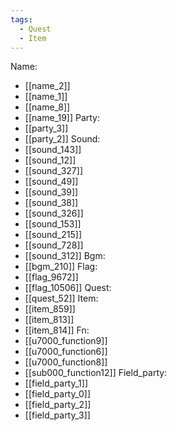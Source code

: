 ```yaml
---
tags:
  - Quest
  - Item
---
```

Name:
- [[name_2]]
- [[name_1]]
- [[name_8]]
- [[name_19]]
Party:
- [[party_3]]
- [[party_2]]
Sound:
- [[sound_143]]
- [[sound_12]]
- [[sound_327]]
- [[sound_49]]
- [[sound_39]]
- [[sound_38]]
- [[sound_326]]
- [[sound_153]]
- [[sound_215]]
- [[sound_728]]
- [[sound_312]]
Bgm:
- [[bgm_210]]
Flag:
- [[flag_9672]]
- [[flag_10506]]
Quest:
- [[quest_52]]
Item:
- [[item_859]]
- [[item_813]]
- [[item_814]]
Fn:
- [[u7000_function9]]
- [[u7000_function6]]
- [[u7000_function8]]
- [[sub000_function12]]
Field_party:
- [[field_party_1]]
- [[field_party_0]]
- [[field_party_2]]
- [[field_party_3]]
